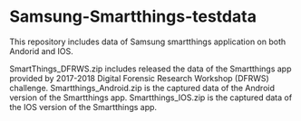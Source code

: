 # Samsung-Smartthings-testdata


This repository includes data of Samsung smartthings application on both Andorid and IOS.

SmartThings_DFRWS.zip includes released the data of the Smartthings app provided by 2017-2018 Digital Forensic Research Workshop (DFRWS) challenge.
Smartthings_Android.zip is the captured data of the Android version of the Smartthings app.
Smartthings_IOS.zip is the captured data of the IOS version of the Smartthings app.
